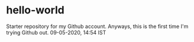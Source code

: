 # hello-world
Starter repository for my Github account.
Anyways, this is the first time I'm trying Github out.
09-05-2020, 14:54 IST
